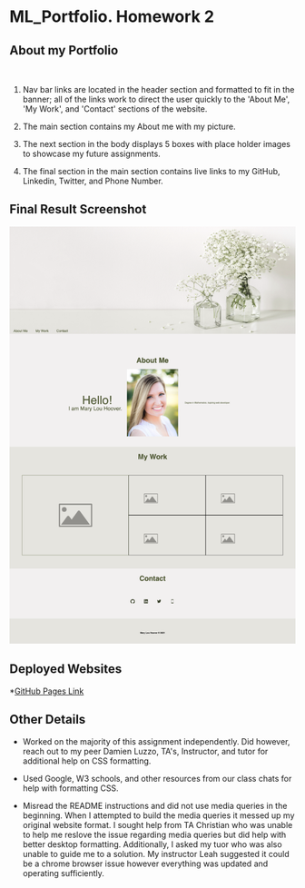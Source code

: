 # ML_Portfolio. Homework 2

## About my Portfolio
<br>

1. Nav bar links are located in the header section and formatted to fit in the banner; all of the links work to direct the user quickly to the 'About Me', 'My Work', and 'Contact' sections of the website.

2. The main section contains my About me with my picture. 

3. The next section in the body displays 5 boxes with place holder images to showcase my future assignments.  

4. The final section in the main section contains live links to my GitHub, Linkedin, Twitter, and Phone Number. 

## Final Result Screenshot
![screenShot](./assets/images/screenShot.png)

## Deployed Websites
*[GitHub Pages Link](https://mlh19.github.io/ML_Portfolio/)
<br>

## Other Details

* Worked on the majority of this assignment independently. Did however, reach out to my peer Damien Luzzo, TA's, Instructor, and tutor for additional help on CSS formatting.

* Used Google, W3 schools, and other resources from our class chats for help with formatting CSS.

* Misread the README instructions and did not use media queries in the beginning. When I attempted to build the media queries it messed up my original website format. I sought help from TA Christian who was unable to help me reslove the issue regarding media queries but did help with better desktop formatting. Additionally, I asked my tuor who was also unable to guide me to a solution. My instructor Leah suggested it could be a chrome browser issue however everything was updated and operating sufficiently. 
